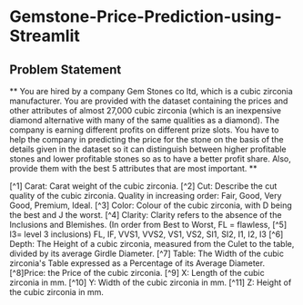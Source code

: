 # Gemstone-Price-Prediction-using-Streamlit
## Problem Statement

** You are hired by a company Gem Stones co ltd, which is a cubic zirconia manufacturer. You are provided with the dataset 
containing the prices and other attributes of almost 27,000 cubic zirconia (which is an inexpensive diamond alternative 
with many of the same qualities as a diamond). The company is earning different profits on different prize slots. 
You have to help the company in predicting the price for the stone on the basis of the details given in the dataset so 
it can distinguish between higher profitable stones and lower profitable stones so as to have a better profit share. 
Also, provide them with the best 5 attributes that are most important. **

[^1] Carat: Carat weight of the cubic zirconia.
[^2] Cut: Describe the cut quality of the cubic zirconia. Quality in increasing order: Fair, Good, Very Good, Premium, Ideal.
[^3] Color: Colour of the cubic zirconia, with D being the best and J the worst.
[^4] Clarity: Clarity refers to the absence of the Inclusions and Blemishes. (In order from Best to Worst, FL = flawless, 
[^5] I3= level 3 inclusions) FL, IF, VVS1, VVS2, VS1, VS2, SI1, SI2, I1, I2, I3
[^6] Depth: The Height of a cubic zirconia, measured from the Culet to the table, divided by its average Girdle Diameter.
[^7] Table: The Width of the cubic zirconia's Table expressed as a Percentage of its Average Diameter.
[^8]Price: the Price of the cubic zirconia.
[^9] X: Length of the cubic zirconia in mm.
[^10] Y: Width of the cubic zirconia in mm.
[^11] Z: Height of the cubic zirconia in mm.
